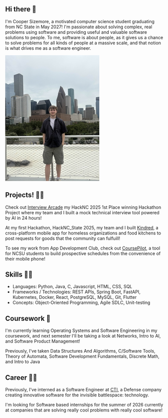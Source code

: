 ## Hi there 👋
I'm Cooper Sizemore, a motivated computer science student graduating from NC State in May 2027! I'm passionate about solving complex, real problems using software and providing useful and valuable software solutions to people. To me, software is about people, as it gives us a chance to solve problems for all kinds of people at a massive scale, and that notion is what drives me as a software engineer.

![Picture of Me](https://github.com/coopersizemore/coopersizemore/blob/main/IMG_3864_6_300x400.jpg?raw=true)

## Projects! 👨‍💻

Check out [Interview Arcade](https://github.com/coopersizemore/InterviewArcade) my HackNC 2025 1st Place winning Hackathon Project where my team and I built a mock technical interview tool powered by AI in 24 hours!

At my first Hackathon, HackNC_State 2025, my team and I built [Kindred](https://github.com/simong2/kindred), a cross-platform mobile app for homeless organizations and food kitchens to post requests for goods that the community can fulfuill! 

To see my work from App Development Club, check out [CoursePilot](https://github.com/NCSU-App-Development-Club/coursepilot), a tool for NCSU students to build prospective schedules from the convenience of their mobile phone!

## Skills 🤹‍♂️

* Languages: Python, Java, C, Javascript, HTML, CSS, SQL
* Frameworks / Technologies: REST APIs, Spring Boot, FastAPI, Kubernetes, Docker, React, PostgreSQL, MySQL, Git, Flutter
* Concepts: Object-Oriented Programming, Agile SDLC, Unit-testing

## Coursework 📖

I'm currently learning Operating Systems and Software Engineering in my coursework, and next semester I'll be taking a look at Networks, Intro to AI, and Software Product Management!

Previously, I've taken Data Structures And Algorithms, C/Software Tools, Theory of Automata, Software Development Fundamentals, Discrete Math, and Intro to Java

## Career 👨‍💼

Previously, I've interned as a Software Engineer at [CTI](https://www.ctic.us/), a Defense company creating innovative software for the invisible battlespace: technology.

I'm looking for Software based internships for the summer of 2026 currently at companies that are solving really cool problems with really cool software!

<!--
**coopersizemore/coopersizemore** is a ✨ _special_ ✨ repository because its `README.md` (this file) appears on your GitHub profile.

Here are some ideas to get you started:

- 🔭 I’m currently working on ...
- 🌱 I’m currently learning ...
- 👯 I’m looking to collaborate on ...
- 🤔 I’m looking for help with ...
- 💬 Ask me about ...
- 📫 How to reach me: ...
- 😄 Pronouns: ...
- ⚡ Fun fact: ...
-->
